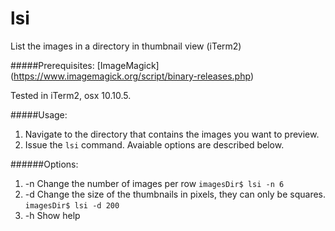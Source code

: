 # lsi
List the images in a directory in thumbnail view (iTerm2)

#####Prerequisites:
[ImageMagick] (https://www.imagemagick.org/script/binary-releases.php)

Tested in iTerm2, osx 10.10.5.

#####Usage:
1. Navigate to the directory that contains the images you want to preview.
2. Issue the `lsi` command. Avaiable options are described below.


######Options:
1. -n
Change the number of images per row
`imagesDir$ lsi -n 6`
2. -d
Change the size of the thumbnails in pixels, they can only be squares.
`imagesDir$ lsi -d 200`
3. -h
Show help

